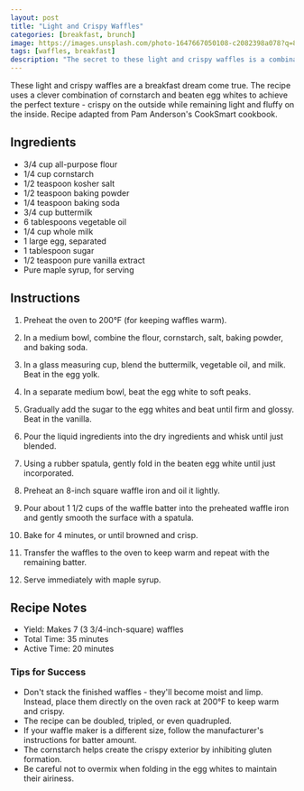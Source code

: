 ```yaml
---
layout: post
title: "Light and Crispy Waffles"
categories: [breakfast, brunch]
image: https://images.unsplash.com/photo-1647667050108-c2082398a078?q=80&w=1673&auto=format&fit=crop
tags: [waffles, breakfast]
description: "The secret to these light and crispy waffles is a combination of cornstarch and beaten egg whites, creating a perfectly crispy exterior while staying fluffy inside."
---
```


These light and crispy waffles are a breakfast dream come true. The recipe uses a clever combination of cornstarch and beaten egg whites to achieve the perfect texture - crispy on the outside while remaining light and fluffy on the inside. Recipe adapted from Pam Anderson's CookSmart cookbook.

## Ingredients

- 3/4 cup all-purpose flour
- 1/4 cup cornstarch
- 1/2 teaspoon kosher salt
- 1/2 teaspoon baking powder
- 1/4 teaspoon baking soda
- 3/4 cup buttermilk
- 6 tablespoons vegetable oil
- 1/4 cup whole milk
- 1 large egg, separated
- 1 tablespoon sugar
- 1/2 teaspoon pure vanilla extract
- Pure maple syrup, for serving

## Instructions

1. Preheat the oven to 200°F (for keeping waffles warm).

2. In a medium bowl, combine the flour, cornstarch, salt, baking powder, and baking soda.

3. In a glass measuring cup, blend the buttermilk, vegetable oil, and milk. Beat in the egg yolk.

4. In a separate medium bowl, beat the egg white to soft peaks.

5. Gradually add the sugar to the egg whites and beat until firm and glossy. Beat in the vanilla.

6. Pour the liquid ingredients into the dry ingredients and whisk until just blended.

7. Using a rubber spatula, gently fold in the beaten egg white until just incorporated.

8. Preheat an 8-inch square waffle iron and oil it lightly.

9. Pour about 1 1/2 cups of the waffle batter into the preheated waffle iron and gently smooth the surface with a spatula.

10. Bake for 4 minutes, or until browned and crisp.

11. Transfer the waffles to the oven to keep warm and repeat with the remaining batter.

12. Serve immediately with maple syrup.

## Recipe Notes

- Yield: Makes 7 (3 3/4-inch-square) waffles
- Total Time: 35 minutes
- Active Time: 20 minutes

### Tips for Success

- Don't stack the finished waffles - they'll become moist and limp. Instead, place them directly on the oven rack at 200°F to keep warm and crispy.
- The recipe can be doubled, tripled, or even quadrupled.
- If your waffle maker is a different size, follow the manufacturer's instructions for batter amount.
- The cornstarch helps create the crispy exterior by inhibiting gluten formation.
- Be careful not to overmix when folding in the egg whites to maintain their airiness.
